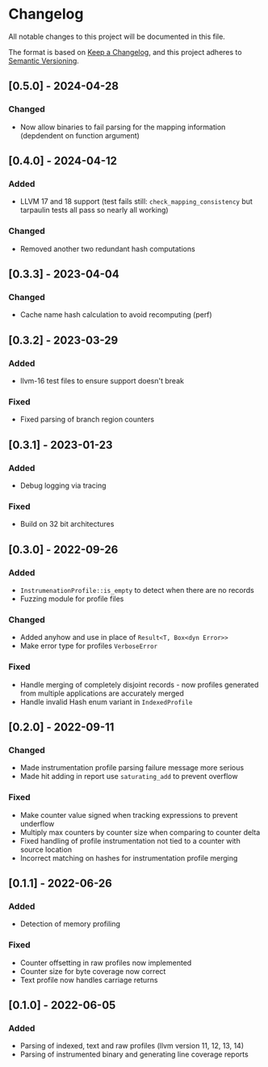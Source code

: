 # Changelog
All notable changes to this project will be documented in this file.

The format is based on [Keep a Changelog](https://keepachangelog.com/en/1.0.0/),
and this project adheres to [Semantic Versioning](https://semver.org/spec/v2.0.0.html).

## [0.5.0] - 2024-04-28
### Changed
- Now allow binaries to fail parsing for the mapping information (depdendent on function argument)

## [0.4.0] - 2024-04-12
### Added
- LLVM 17 and 18 support (test fails still: `check_mapping_consistency` but tarpaulin tests all pass so nearly all working)

### Changed
- Removed another two redundant hash computations

## [0.3.3] - 2023-04-04
### Changed
- Cache name hash calculation to avoid recomputing (perf)

## [0.3.2] - 2023-03-29
### Added
- llvm-16 test files to ensure support doesn't break

### Fixed
- Fixed parsing of branch region counters

## [0.3.1] - 2023-01-23
### Added
- Debug logging via tracing

### Fixed
- Build on 32 bit architectures

## [0.3.0] - 2022-09-26
### Added
- `InstrumenationProfile::is_empty` to detect when there are no records
- Fuzzing module for profile files

### Changed
- Added anyhow and use in place of `Result<T, Box<dyn Error>>`
- Make error type for profiles `VerboseError`

### Fixed
- Handle merging of completely disjoint records - now profiles generated from multiple
applications are accurately merged
- Handle invalid Hash enum variant in `IndexedProfile`

## [0.2.0] - 2022-09-11
### Changed
- Made instrumentation profile parsing failure message more serious
- Made hit adding in report use `saturating_add` to prevent overflow

### Fixed
- Make counter value signed when tracking expressions to prevent underflow
- Multiply max counters by counter size when comparing to counter delta
- Fixed handling of profile instrumentation not tied to a counter with source location
- Incorrect matching on hashes for instrumentation profile merging

## [0.1.1] - 2022-06-26
### Added
- Detection of memory profiling

### Fixed
- Counter offsetting in raw profiles now implemented
- Counter size for byte coverage now correct
- Text profile now handles carriage returns

## [0.1.0] - 2022-06-05
### Added
- Parsing of indexed, text and raw profiles (llvm version 11, 12, 13, 14)
- Parsing of instrumented binary and generating line coverage reports
